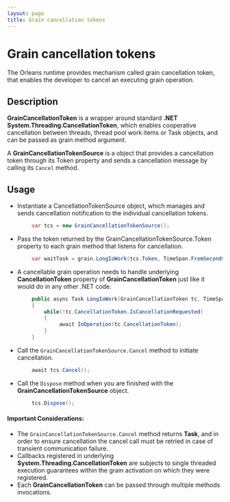 ```yaml
---
layout: page
title: Grain cancellation tokens
---
```


# Grain cancellation tokens

The Orleans runtime provides mechanism called grain cancellation token, that enables the developer to cancel an executing grain operation. 


## Description
**GrainCancellationToken** is a wrapper around standard **.NET System.Threading.CancellationToken**, which enables cooperative cancellation between threads, thread pool work items or Task objects, and can be passed as grain method argument. 

A **GrainCancellationTokenSource** is a object that provides a cancellation token through its Token property and sends a cancellation message by calling its  ``Cancel`` method.  

## Usage

* Instantiate a CancellationTokenSource object, which manages and sends cancellation notification to the individual cancellation tokens.

``` csharp
        var tcs = new GrainCancellationTokenSource();
```
* Pass the token returned by the GrainCancellationTokenSource.Token property to each grain method that listens for cancellation.

``` csharp
        var waitTask = grain.LongIoWork(tcs.Token, TimeSpan.FromSeconds(10));
```
* A cancellable grain operation needs to handle underlying **CancellationToken** property of **GrainCancellationToken** just like it would do in any other .NET code.

``` csharp
        public async Task LongIoWork(GrainCancellationToken tc, TimeSpan delay)
        {
            while(!tc.CancellationToken.IsCancellationRequested)
            {
                 await IoOperation(tc.CancellationToken);
            }
        }
```
* Call the ``GrainCancellationTokenSource.Cancel`` method to initiate cancellation. 

``` csharp
        await tcs.Cancel();
```
* Call the ``Dispose`` method when you are finished with the **GrainCancellationTokenSource** object.

``` csharp
        tcs.Dispose();
```


 #### Important Considerations:

* The ``GrainCancellationTokenSource.Cancel`` method returns **Task**, and in order to ensure cancellation the cancel call must be retried in case of transient communication failure.
* Callbacks registered in underlying **System.Threading.CancellationToken** are subjects to single threaded execution guarantees within the grain activation on which they were registered.
* Each **GrainCancellationToken** can be passed through multiple methods invocations. 

